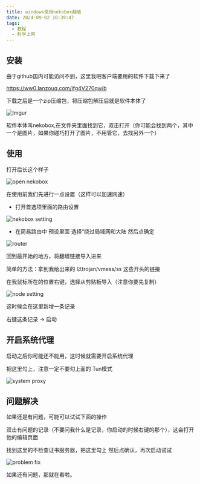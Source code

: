 ```yaml
---
title: windows使用nekobox翻墙
date: 2024-09-02 10:39:47
tags:
  - 教程
  - 科学上网
---
```


<meta name="referrer" content="no-referrer" />

## 安装

由于github国内可能访问不到，这里我吧客户端要用的软件下载下来了

<https://ww0.lanzouq.com/ifg4V270qwib>

下载之后是一个zip压缩包，将压缩包解压后就是软件本体了

![Imgur](https://i.imgur.com/TDXokLN.png)

软件本体叫nekobox,在文件夹里面找到它，双击打开（你可能会找到两个，其中一个是图片，如果你碰巧打开了图片，不用管它，去找另外一个）

## 使用

打开后长这个样子

![open nekobox](https://i.imgur.com/TSjd8NZ.png)

在使用前我们先进行一点设置（这样可以加速网速）

- 打开首选项里面的路由设置

![nekobox setting](https://imgur.com/NJodfkW.png)

- 在简易路由中 预设里面 选择“绕过局域网和大陆 然后点确定

![router](https://imgur.com/k9YopAO.png)

回到最开始的地方，将翻墙链接导入进来

简单的方法：拿到我给出来的 以trojan/vmess/ss 这些开头的链接

在我鼠标所在的位置右键，选择从剪贴板导入（注意你要先复制）

![node setting](https://imgur.com/pSyOCZ2.png)

这时候会在这里新增一条记录

右键这条记录 -> 启动

## 开启系统代理

启动之后你可能还不能用，这时候就需要开启系统代理

把这里勾上，注意一定不要勾上面的 Tun模式

![system proxy](https://imgur.com/VspgK4q.png)

## 问题解决

如果还是有问题，可能可以试试下面的操作

双击有问题的记录（不要问我什么是记录，你启动的时候右键的那个），这会打开他的编辑页面

找到这里的不检查证书服务器，把这里勾上 然后点确认，再次启动试试

![problem fix](https://imgur.com/qPQNrWO.png)

如果还有问题，那就在看啦。
